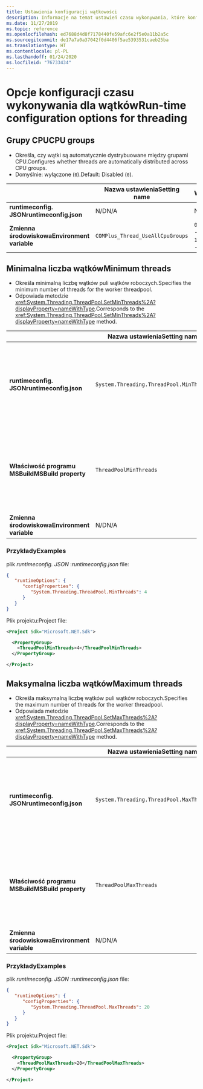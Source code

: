```yaml
---
title: Ustawienia konfiguracji wątkowości
description: Informacje na temat ustawień czasu wykonywania, które konfigurują wątki dla aplikacji platformy .NET Core.
ms.date: 11/27/2019
ms.topic: reference
ms.openlocfilehash: ed7688d4d8f7178440fe59afc6e2f5e0a11b2a5c
ms.sourcegitcommit: de17a7a0a37042f0d4406f5ae5393531caeb25ba
ms.translationtype: HT
ms.contentlocale: pl-PL
ms.lasthandoff: 01/24/2020
ms.locfileid: "76733434"
---
```

# <a name="run-time-configuration-options-for-threading"></a><span data-ttu-id="99111-103">Opcje konfiguracji czasu wykonywania dla wątków</span><span class="sxs-lookup"><span data-stu-id="99111-103">Run-time configuration options for threading</span></span>

## <a name="cpu-groups"></a><span data-ttu-id="99111-104">Grupy CPU</span><span class="sxs-lookup"><span data-stu-id="99111-104">CPU groups</span></span>

- <span data-ttu-id="99111-105">Określa, czy wątki są automatycznie dystrybuowane między grupami CPU.</span><span class="sxs-lookup"><span data-stu-id="99111-105">Configures whether threads are automatically distributed across CPU groups.</span></span>
- <span data-ttu-id="99111-106">Domyślnie: wyłączone (`0`).</span><span class="sxs-lookup"><span data-stu-id="99111-106">Default: Disabled (`0`).</span></span>

| | <span data-ttu-id="99111-107">Nazwa ustawienia</span><span class="sxs-lookup"><span data-stu-id="99111-107">Setting name</span></span> | <span data-ttu-id="99111-108">Wartości</span><span class="sxs-lookup"><span data-stu-id="99111-108">Values</span></span> |
| - | - | - |
| <span data-ttu-id="99111-109">**runtimeconfig. JSON**</span><span class="sxs-lookup"><span data-stu-id="99111-109">**runtimeconfig.json**</span></span> | <span data-ttu-id="99111-110">N/D</span><span class="sxs-lookup"><span data-stu-id="99111-110">N/A</span></span> | <span data-ttu-id="99111-111">N/D</span><span class="sxs-lookup"><span data-stu-id="99111-111">N/A</span></span> |
| <span data-ttu-id="99111-112">**Zmienna środowiskowa**</span><span class="sxs-lookup"><span data-stu-id="99111-112">**Environment variable**</span></span> | `COMPlus_Thread_UseAllCpuGroups` | <span data-ttu-id="99111-113">`0` — wyłączone</span><span class="sxs-lookup"><span data-stu-id="99111-113">`0` - disabled</span></span><br/><span data-ttu-id="99111-114">`1` — włączono</span><span class="sxs-lookup"><span data-stu-id="99111-114">`1` - enabled</span></span> |

## <a name="minimum-threads"></a><span data-ttu-id="99111-115">Minimalna liczba wątków</span><span class="sxs-lookup"><span data-stu-id="99111-115">Minimum threads</span></span>

- <span data-ttu-id="99111-116">Określa minimalną liczbę wątków puli wątków roboczych.</span><span class="sxs-lookup"><span data-stu-id="99111-116">Specifies the minimum number of threads for the worker threadpool.</span></span>
- <span data-ttu-id="99111-117">Odpowiada metodzie <xref:System.Threading.ThreadPool.SetMinThreads%2A?displayProperty=nameWithType>.</span><span class="sxs-lookup"><span data-stu-id="99111-117">Corresponds to the <xref:System.Threading.ThreadPool.SetMinThreads%2A?displayProperty=nameWithType> method.</span></span>

| | <span data-ttu-id="99111-118">Nazwa ustawienia</span><span class="sxs-lookup"><span data-stu-id="99111-118">Setting name</span></span> | <span data-ttu-id="99111-119">Wartości</span><span class="sxs-lookup"><span data-stu-id="99111-119">Values</span></span> |
| - | - | - |
| <span data-ttu-id="99111-120">**runtimeconfig. JSON**</span><span class="sxs-lookup"><span data-stu-id="99111-120">**runtimeconfig.json**</span></span> | `System.Threading.ThreadPool.MinThreads` | <span data-ttu-id="99111-121">Liczba całkowita reprezentująca minimalną liczbę wątków</span><span class="sxs-lookup"><span data-stu-id="99111-121">An integer that represents the minimum number of threads</span></span> |
| <span data-ttu-id="99111-122">**Właściwość programu MSBuild**</span><span class="sxs-lookup"><span data-stu-id="99111-122">**MSBuild property**</span></span> | `ThreadPoolMinThreads` | <span data-ttu-id="99111-123">Liczba całkowita reprezentująca minimalną liczbę wątków</span><span class="sxs-lookup"><span data-stu-id="99111-123">An integer that represents the minimum number of threads</span></span> |
| <span data-ttu-id="99111-124">**Zmienna środowiskowa**</span><span class="sxs-lookup"><span data-stu-id="99111-124">**Environment variable**</span></span> | <span data-ttu-id="99111-125">N/D</span><span class="sxs-lookup"><span data-stu-id="99111-125">N/A</span></span> | <span data-ttu-id="99111-126">N/D</span><span class="sxs-lookup"><span data-stu-id="99111-126">N/A</span></span> |

### <a name="examples"></a><span data-ttu-id="99111-127">Przykłady</span><span class="sxs-lookup"><span data-stu-id="99111-127">Examples</span></span>

<span data-ttu-id="99111-128">plik *runtimeconfig. JSON* :</span><span class="sxs-lookup"><span data-stu-id="99111-128">*runtimeconfig.json* file:</span></span>

```json
{
   "runtimeOptions": {
      "configProperties": {
         "System.Threading.ThreadPool.MinThreads": 4
      }
   }
}
```

<span data-ttu-id="99111-129">Plik projektu:</span><span class="sxs-lookup"><span data-stu-id="99111-129">Project file:</span></span>

```xml
<Project Sdk="Microsoft.NET.Sdk">

  <PropertyGroup>
    <ThreadPoolMinThreads>4</ThreadPoolMinThreads>
  </PropertyGroup>

</Project>
```

## <a name="maximum-threads"></a><span data-ttu-id="99111-130">Maksymalna liczba wątków</span><span class="sxs-lookup"><span data-stu-id="99111-130">Maximum threads</span></span>

- <span data-ttu-id="99111-131">Określa maksymalną liczbę wątków puli wątków roboczych.</span><span class="sxs-lookup"><span data-stu-id="99111-131">Specifies the maximum number of threads for the worker threadpool.</span></span>
- <span data-ttu-id="99111-132">Odpowiada metodzie <xref:System.Threading.ThreadPool.SetMaxThreads%2A?displayProperty=nameWithType>.</span><span class="sxs-lookup"><span data-stu-id="99111-132">Corresponds to the <xref:System.Threading.ThreadPool.SetMaxThreads%2A?displayProperty=nameWithType> method.</span></span>

| | <span data-ttu-id="99111-133">Nazwa ustawienia</span><span class="sxs-lookup"><span data-stu-id="99111-133">Setting name</span></span> | <span data-ttu-id="99111-134">Wartości</span><span class="sxs-lookup"><span data-stu-id="99111-134">Values</span></span> |
| - | - | - |
| <span data-ttu-id="99111-135">**runtimeconfig. JSON**</span><span class="sxs-lookup"><span data-stu-id="99111-135">**runtimeconfig.json**</span></span> | `System.Threading.ThreadPool.MaxThreads` | <span data-ttu-id="99111-136">Liczba całkowita, która reprezentuje maksymalną liczbę wątków</span><span class="sxs-lookup"><span data-stu-id="99111-136">An integer that represents the maximum number of threads</span></span> |
| <span data-ttu-id="99111-137">**Właściwość programu MSBuild**</span><span class="sxs-lookup"><span data-stu-id="99111-137">**MSBuild property**</span></span> | `ThreadPoolMaxThreads` | <span data-ttu-id="99111-138">Liczba całkowita, która reprezentuje maksymalną liczbę wątków</span><span class="sxs-lookup"><span data-stu-id="99111-138">An integer that represents the maximum number of threads</span></span> |
| <span data-ttu-id="99111-139">**Zmienna środowiskowa**</span><span class="sxs-lookup"><span data-stu-id="99111-139">**Environment variable**</span></span> | <span data-ttu-id="99111-140">N/D</span><span class="sxs-lookup"><span data-stu-id="99111-140">N/A</span></span> | <span data-ttu-id="99111-141">N/D</span><span class="sxs-lookup"><span data-stu-id="99111-141">N/A</span></span> |

### <a name="examples"></a><span data-ttu-id="99111-142">Przykłady</span><span class="sxs-lookup"><span data-stu-id="99111-142">Examples</span></span>

<span data-ttu-id="99111-143">plik *runtimeconfig. JSON* :</span><span class="sxs-lookup"><span data-stu-id="99111-143">*runtimeconfig.json* file:</span></span>

```json
{
   "runtimeOptions": {
      "configProperties": {
         "System.Threading.ThreadPool.MaxThreads": 20
      }
   }
}
```

<span data-ttu-id="99111-144">Plik projektu:</span><span class="sxs-lookup"><span data-stu-id="99111-144">Project file:</span></span>

```xml
<Project Sdk="Microsoft.NET.Sdk">

  <PropertyGroup>
    <ThreadPoolMaxThreads>20</ThreadPoolMaxThreads>
  </PropertyGroup>

</Project>
```
